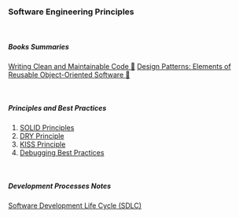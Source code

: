 ### Software Engineering Principles

<br>

##### Books Summaries

[Writing Clean and Maintainable Code 🚀](/sep/clean-code.md)
[Design Patterns: Elements of Reusable Object-Oriented Software 🚀](/sep/design-patterns.md)

<br>

##### Principles and Best Practices

1. [SOLID Principles](/sep/solid.md)
2. [DRY Principle](/sep/dry-principle.md)
3. [KISS Principle](/sep/kiss-principle.md)
4. [Debugging Best Practices](/sep/debugging.md)

<br>

##### Development Processes Notes

[Software Development Life Cycle (SDLC)](/sep/development_processes_quick_notes.md)